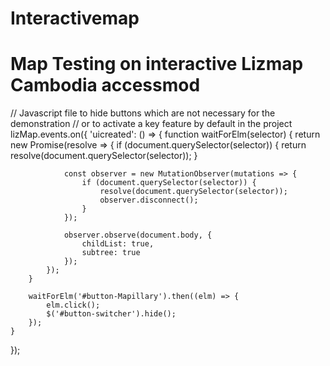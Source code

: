 # Interactivemap
# Map Testing on interactive Lizmap Cambodia accessmod
// Javascript file to hide buttons which are not necessary for the demonstration
// or to activate a key feature by default in the project
lizMap.events.on({
    'uicreated': () => {
        function waitForElm(selector) {
            return new Promise(resolve => {
                if (document.querySelector(selector)) {
                    return resolve(document.querySelector(selector));
                }

                const observer = new MutationObserver(mutations => {
                    if (document.querySelector(selector)) {
                        resolve(document.querySelector(selector));
                        observer.disconnect();
                    }
                });

                observer.observe(document.body, {
                    childList: true,
                    subtree: true
                });
            });
        }

        waitForElm('#button-Mapillary').then((elm) => {
            elm.click();
            $('#button-switcher').hide();
        });
    }
});
